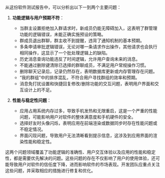 从这份软件测试报告中，可以分析出以下一到两个主要问题：

1. **功能逻辑与用户预期不符**：
   - 当群主设置拒绝加入群请求时，新成员仍能无障碍加入，这表明了群管理功能的逻辑错误，未能正确实施预设的策略。
   - 群成员退出群聊，群主收不到提醒，违背了通知机制的基本预期。
   - 多条申请审批逻辑错误，无论对哪一条请求作出操作，其他请求也会执行相同操作，这显示了一个批处理逻辑上的缺陷。
   - 历史消息查询功能违反了时间逻辑，允许用户查询未来的消息。
   - 不能通过删除键清除已选择的群聊成员，不满足用户常规操作习惯。
   - 删除聊天记录后，记录仍然存在，表明数据库更新或内存管理存在问题。
   - “我的群组”中的排序混乱，不符合用户寻找群组的效率和预期。
   - 消息免打扰设置和快捷回复修改/删除功能的交互问题，表明用户界面和交互设计上的不足。

2. **性能与稳定性问题**：
   - 应用占用系统内存过多，导致手机发热和无限重启，这是一个严重的性能问题，可能影响用户对软件的整体满意度和手机硬件的安全。
   - 选择好友时头像闪烁，表明应用在前端渲染或数据同步时存在性能问题或不稳定情况。
   - 界面闪现问题，导致用户无法清晰看到提示信息，这涉及到应用界面的渲染性能和稳定性。

这两个问题领域覆盖了功能逻辑的准确性、用户交互体验以及应用的性能和稳定性，都是需要优先解决的问题。这些问题的存在不仅影响了用户的使用体验，还可能导致用户对软件的信任度下降，进而影响软件的市场表现。开发团队应重点关注这些问题，并采取相应的措施进行修复和优化。